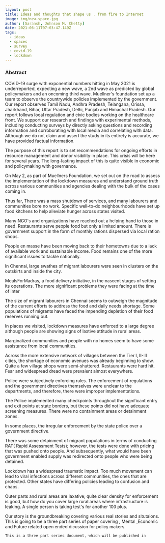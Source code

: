 ```yaml
---
layout: post
title: Ideas and thoughts that shape us , from fire to Internet
image: img/new-space.jpg
author: [Saransh, Johnson M. Chetty]
date: 2021-06-11T07:03:47.149Z
tags:
  - ideas
  - spaces
  - survey
  - covid-19
  - lockdown
---
```


### Abstract

COVID-19 surge with exponential numbers hitting in May 2021 is underreported, expecting a new wave, a 2nd wave as predicted by global policymakers and an oncoming third wave. Muellner's foundation set up a team to observe the countrywide policies implemented by the government. Our report observes Tamil Nadu, Andhra Pradesh, Telangana, Orissa, Jharkhand, Bihar, Uttar Pradesh, Delhi, Punjab and Himachal Pradesh. Our report follows local regulation and civic bodies working on the healthcare front. We support our research and findings with experimental methods, including conducting surveys by directly asking questions and recording information and corroborating with local media and correlating with data. Although we do not claim and assert the study in its entirety is accurate, we have provided factual information. 

The purpose of this report is to set recommendations for ongoing efforts in resource management and donor visibility in place. This crisis will be here for several years. The long-lasting impact of this is quite visible in economic and policymaking with governance.

On May 2, as part of Muellners Foundation, we set out on the road to assess the implementation of the lockdown measures and understand ground truth across various communities and agencies dealing with the bulk of the cases coming in. 

Thus far, There was a mass shutdown of services, and many labourers and communities bore no work. Specific well-to-do neighbourhoods have set up food kitchens to help alleviate hunger across states visited. 

Many NGO's and organizations have reached out a helping hand to those in need. Restaurants serve people food but only a limited amount. There is government support in the form of monthly rations dispersed via local ration shops.

People en masse have been moving back to their hometowns due to a lack of available work and sustainable income.  Food remains one of the more significant issues to tackle nationally. 

In Chennai, large swathes of migrant labourers were seen in clusters on the outskirts and inside the city.

MealsForMadras, a food delivery initiative, in the nascent stages of setting its operations. The more significant problems they were facing at the time of inter

The size of migrant labourers in Chennai seems to outweigh the magnitude of the current efforts to address the food and daily needs shortage.  Some populations of migrants have faced the impending depletion of their food reserves running out. 

In places we visited, lockdown measures have enforced to a large degree although people are showing signs of laxtive attitude in rural areas. 

Marginalized communities and people with no homes seem to have some assistance from local communities.

Across the more extensive network of villages between the Tier I, II-III cities, the shortage of economic avenues was already beginning to show. Quite a few village shops were semi-shuttered. Restaurants were hard hit. Fear and widespread dread were prevalent almost everywhere. 


Police were subjectively enforcing rules. The enforcement of regulations and the government directives themselves were unclear to the departments, and therefore, there were improper implementations. 
 
The Police implemented many checkpoints throughout the significant entry and exit points at state borders, but these points did not have adequate screening measures. There were no containment areas or detainment zones.

In some places, the irregular enforcement by the state police over a government directive.

There was some detainment of migrant populations in terms of conducting RAT( Rapid Assessment Tests); however, the tests were done with pricing that was pushed onto people. And subsequently, what would have been government enabled supply was redirected onto people who were being detained. 

Lockdown has a widespread traumatic impact. Too much movement can lead to viral infections across different communities, the ones that are protected. Other states have differing policies leading to confusion and chaos. 

Outer parts and rural areas are laxative; quite clear density for enforcement is good, but how do you cover large rural areas where infrastructure is leaking. A single person is taking test's for another 100 plus.

Our story is the groundbreaking covering various real stories and situtaions. This is going to be a three part series of paper covering , Mental ,Economic and Future related open ended dicussion for policy makers.

``` 
This is a three part series document, which will be published in 

```

